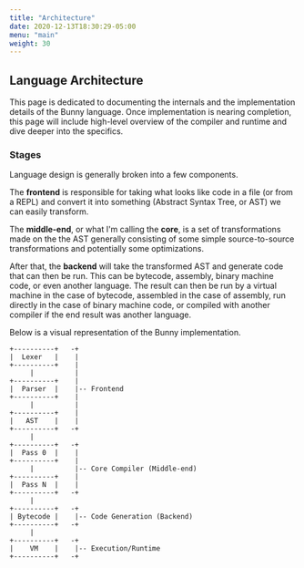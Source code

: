 ```yaml
---
title: "Architecture"
date: 2020-12-13T18:30:29-05:00
menu: "main"
weight: 30
---
```


## Language Architecture

This page is dedicated to documenting the internals and the implementation details of the Bunny language. Once implementation is nearing completion, this page will include high-level overview of the compiler and runtime and dive deeper into the specifics.

### Stages

Language design is generally broken into a few components.

The **frontend** is responsible for taking what looks like code in a file (or from a REPL) and convert it into something (Abstract Syntax Tree, or AST) we can easily transform.

The **middle-end**, or what I'm calling the **core**, is a set of transformations made on the the AST generally consisting of some simple source-to-source transformations and potentially some optimizations.

After that, the **backend** will take the transformed AST and generate code that can then be run. This can be bytecode, assembly, binary machine code, or even another language. The result can then be run by a virtual machine in the case of bytecode, assembled in the case of assembly, run directly in the case of binary machine code, or compiled with another compiler if the end result was another language.

Below is a visual representation of the Bunny implementation.

```
+----------+   -+
|  Lexer   |    |
+----------+    |
     |          |
+----------+    |
|  Parser  |    |-- Frontend
+----------+    |
     |          |
+----------+    |
|   AST    |    |
+----------+   -+
     |
+----------+   -+
|  Pass 0  |    |
+----------+    |
     |          |-- Core Compiler (Middle-end)
+----------+    |
|  Pass N  |    |
+----------+   -+
     |
+----------+   -+
| Bytecode |    |-- Code Generation (Backend)
+----------+   -+
     |
+----------+   -+
|    VM    |    |-- Execution/Runtime
+----------+   -+
```
